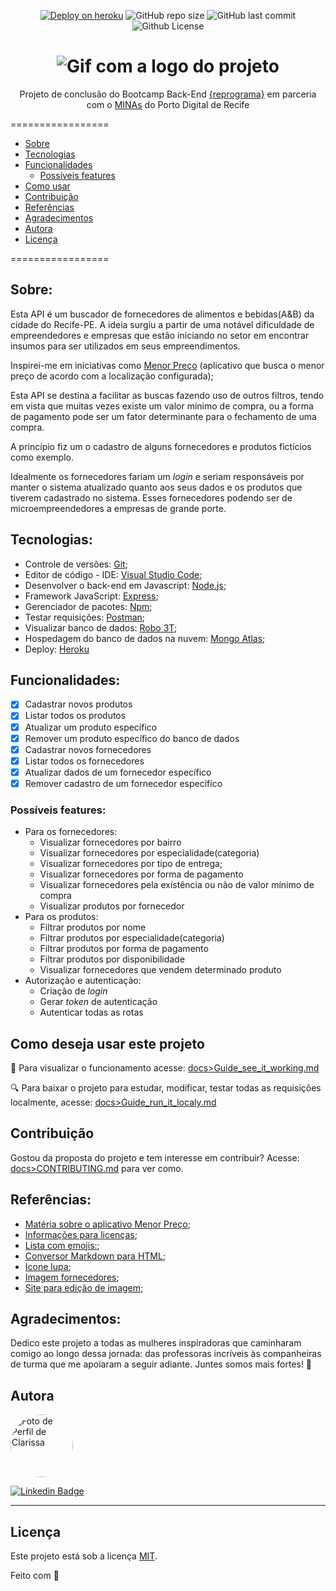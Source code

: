 <p align="center">
  <a> 
    <a href="https://api-projeto-livre.herokuapp.com/"><img src="https://img.shields.io/badge/deploy-heroku.com-red" alt="Deploy on heroku"></a>
    <img alt="GitHub repo size" src="https://img.shields.io/github/repo-size/lealclarissa/api-projeto-livre?color=red">
    <img alt="GitHub last commit" src="https://img.shields.io/github/last-commit/lealclarissa/api-projeto-livre?color=red">
    <img alt="Github License" src="https://img.shields.io/github/license/lealclarissa/api-projeto-livre?logo=MIT&color=red">
  </a>
</p>

<h1 align="center">
  <img alt="Gif com a logo do projeto" title="API - Fornece Recife" src="./assets/fornece.gif" />
</h1>

<p align="center">Projeto de conclusão do Bootcamp Back-End <a href="https://reprograma.com.br/">{reprograma}</a> em parceria com o <a href="https://www.portodigital.org/capital-humano/iniciativas-para-a-diversidade/mulheres-em-inovacao-negocios-e-artes-minas">MINAs</a> do Porto Digital de Recife</p>

=================

<!--ts-->
- [Sobre](#sobre)
- [Tecnologias](#tecnologias)
- [Funcionalidades](#funcionalidades)
  - [Possíveis features](#possíveis-features)
- [Como usar](#como-deseja-usar-este-projeto)
- [Contribuição](#contribuição)
- [Referências](#referências)
- [Agradecimentos](#agradecimentos)
- [Autora](#autora)
- [Licença](#licença)
<!--te-->

=================

## Sobre:

Esta API é um buscador de fornecedores de alimentos e bebidas(A&B) da cidade do Recife-PE. A ideia surgiu a partir de uma notável dificuldade de empreendedores e empresas que estão iniciando no setor em encontrar insumos para ser utilizados em seus empreendimentos.

Inspirei-me em iniciativas como [Menor Preço](https://play.google.com/store/apps/details?id=br.gov.pr.celepar.sefa.mp&hl=pt_BR) (aplicativo que busca o menor preço de acordo com a localização configurada); 

Esta API se destina a facilitar as buscas fazendo uso de outros filtros, tendo em vista que muitas vezes existe um valor mínimo de compra, ou a forma de pagamento pode ser um fator determinante para o fechamento de uma compra.

A princípio fiz um o cadastro de alguns fornecedores e produtos fictícios como exemplo.

Idealmente os fornecedores fariam um *login* e seriam responsáveis por manter o sistema atualizado quanto aos seus dados e os produtos que tiverem cadastrado no sistema. Esses fornecedores podendo ser de microempreendedores a empresas de grande porte.

## Tecnologias:

- Controle de versões: [Git](https://git-scm.com/);
- Editor de código - IDE: [Visual Studio Code](https://code.visualstudio.com/);
- Desenvolver o back-end em Javascript: [Node.js](https://nodejs.org/pt-br/);
- Framework JavaScript: [Express](https://expressjs.com/pt-br/);
- Gerenciador de pacotes: [Npm](https://www.npmjs.com/);
- Testar requisições: [Postman](https://www.postman.com/);
- Visualizar banco de dados: [Robo 3T](https://robomongo.org/);
- Hospedagem do banco de dados na nuvem: [Mongo Atlas](https://www.mongodb.com/cloud/atlas);
- Deploy: [Heroku](https://www.heroku.com/)

## Funcionalidades:

- [x] Cadastrar novos produtos
- [x] Listar todos os produtos
- [x] Atualizar um produto específico
- [x] Remover um produto específico do banco de dados
- [x] Cadastrar novos fornecedores
- [x] Listar todos os fornecedores
- [x] Atualizar dados de um fornecedor específico
- [x] Remover cadastro de um fornecedor específico

### Possíveis features:

- Para os fornecedores:  
  - Visualizar fornecedores por bairro
  - Visualizar fornecedores por especialidade(categoria)
  - Visualizar fornecedores por tipo de entrega;
  - Visualizar fornecedores por forma de pagamento
  - Visualizar fornecedores pela existência ou não de valor mínimo de compra
  - Visualizar produtos por fornecedor
- Para os produtos:  
  - Filtrar produtos por nome
  - Filtrar produtos por especialidade(categoria)
  - Filtrar produtos por forma de pagamento
  - Filtrar produtos por disponibilidade
  - Visualizar fornecedores que vendem determinado produto
- Autorização e autenticação:  
  - Criação de *login*
  - Gerar *token* de autenticação
  - Autenticar todas as rotas

## Como deseja usar este projeto

:eyes: Para visualizar o funcionamento acesse: [docs>Guide_see_it_working.md](https://github.com/lealclarissa/api-projeto-livre/blob/main/docs/Guide_see_it_working.md) 

:mag: Para baixar o projeto para estudar, modificar, testar todas as requisições localmente, acesse: [docs>Guide_run_it_localy.md](https://github.com/lealclarissa/api-projeto-livre/blob/main/docs/Guide_run_it_localy.md)

## Contribuição

Gostou da proposta do projeto e tem interesse em contribuir? Acesse: [docs>CONTRIBUTING.md](https://github.com/lealclarissa/api-projeto-livre/blob/main/docs/CONTRIBUTING.md) para ver como.

## Referências:

- [Matéria sobre o aplicativo Menor Preço](https://www.folhape.com.br/economia/aplicativo-mostra-onde-achar-produto-com-o-menor-preco-em-pernambuco/82021/); 
- [Informações para licenças](http://escolhaumalicenca.com.br/licencas/);
- [Lista com emojis:](https://gist.github.com/rxaviers/7360908);
- [Conversor Markdown para HTML](https://markdowntohtml.com/);
- [Icone lupa](https://www.flaticon.com/svg/static/icons/svg/482/482631.svg);
- [Imagem fornecedores](https://storyset.com/illustration/supermarket-workers/amico);
- [Site para edição de imagem](https://www.canva.com/);

## Agradecimentos:  

Dedico este projeto a todas as mulheres inspiradoras que caminharam comigo ao longo dessa jornada: das professoras incríveis às companheiras de turma que me apoiaram a seguir adiante. Juntes somos mais fortes!
:two_women_holding_hands:

## Autora

<p align="left">
<a>
 <img style="border-radius: 50%;" src="https://avatars2.githubusercontent.com/u/69424163?s=400&u=6c4ceb2494ca08ef4a05454277aee432c6b5644f&v=4" width="100px;" alt="Foto de Perfil de Clarissa"/>
 <br />
</a>  
	
[![Linkedin Badge](https://img.shields.io/badge/-Clarissa_Leal-blue?style=flat-square&logo=Linkedin&logoColor=white&link=https://www.linkedin.com/in/clarissa-leal/)](https://www.linkedin.com/in/clarissa-leal/)  

---

## Licença

Este projeto está sob a licença [MIT](./LICENSE.md).

Feito com :purple_heart:
